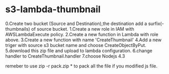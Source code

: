 # s3-lambda-thumbnail
0.Create two bucket (Source and Destination),the destination add a surfix(-thumbnails) of source bucket.
1.Create a new role in IAM with AWSLambdaExecute policy.
2.Create a new function in Lambda with role above.
3.Create a new function with name 'CreateThumbnail'
4.Add a new triger with source s3 bucket name and choose CreateObjectByPut.
5.download this zip file and upload to lambda configuration.
6.change handler to CreateThumbnail.handler
7.choose Nodejs 4.3

remeber to use zip -r pack.zip * to pack all the file if you modified js file.
